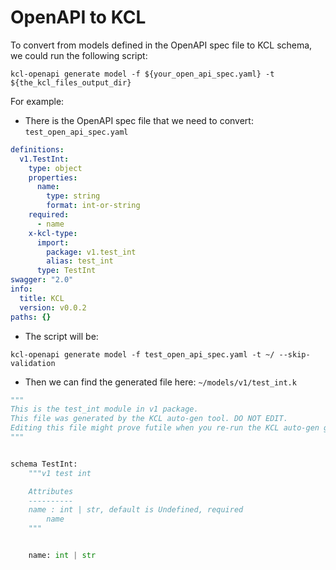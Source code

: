 # OpenAPI to KCL

To convert from models defined in the OpenAPI spec file to KCL schema, we could run the following script:

```shell
kcl-openapi generate model -f ${your_open_api_spec.yaml} -t ${the_kcl_files_output_dir}
```

For example:

- There is the OpenAPI spec file that we need to convert: `test_open_api_spec.yaml`

```yaml
definitions:
  v1.TestInt:
    type: object
    properties:
      name:
        type: string
        format: int-or-string
    required:
      - name
    x-kcl-type:
      import:
        package: v1.test_int
        alias: test_int
      type: TestInt
swagger: "2.0"
info:
  title: KCL
  version: v0.0.2
paths: {}
```

- The script will be:

```shell
kcl-openapi generate model -f test_open_api_spec.yaml -t ~/ --skip-validation
```

- Then we can find the generated file here: `~/models/v1/test_int.k`

```python
"""
This is the test_int module in v1 package.
This file was generated by the KCL auto-gen tool. DO NOT EDIT.
Editing this file might prove futile when you re-run the KCL auto-gen generate command.
"""


schema TestInt:
    """v1 test int

    Attributes
    ----------
    name : int | str, default is Undefined, required
        name
    """


    name: int | str


```
